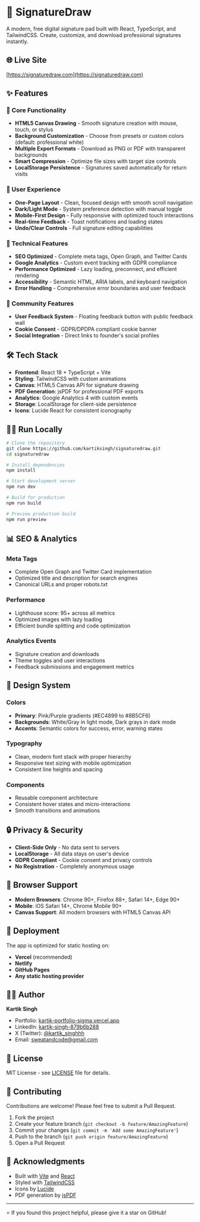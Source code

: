 # 🚀 SignatureDraw

A modern, free digital signature pad built with React, TypeScript, and TailwindCSS. Create, customize, and download professional signatures instantly.

## 🌐 Live Site
[https://signaturedraw.com](https://signaturedraw.com)

## ✨ Features

### 🎨 Core Functionality
- **HTML5 Canvas Drawing** - Smooth signature creation with mouse, touch, or stylus
- **Background Customization** - Choose from presets or custom colors (default: professional white)
- **Multiple Export Formats** - Download as PNG or PDF with transparent backgrounds
- **Smart Compression** - Optimize file sizes with target size controls
- **LocalStorage Persistence** - Signatures saved automatically for return visits

### 🎯 User Experience
- **One-Page Layout** - Clean, focused design with smooth scroll navigation
- **Dark/Light Mode** - System preference detection with manual toggle
- **Mobile-First Design** - Fully responsive with optimized touch interactions
- **Real-time Feedback** - Toast notifications and loading states
- **Undo/Clear Controls** - Full signature editing capabilities

### 🔧 Technical Features
- **SEO Optimized** - Complete meta tags, Open Graph, and Twitter Cards
- **Google Analytics** - Custom event tracking with GDPR compliance
- **Performance Optimized** - Lazy loading, preconnect, and efficient rendering
- **Accessibility** - Semantic HTML, ARIA labels, and keyboard navigation
- **Error Handling** - Comprehensive error boundaries and user feedback

### 💬 Community Features
- **User Feedback System** - Floating feedback button with public feedback wall
- **Cookie Consent** - GDPR/DPDPA compliant cookie banner
- **Social Integration** - Direct links to founder's social profiles

## 🛠️ Tech Stack

- **Frontend**: React 18 + TypeScript + Vite
- **Styling**: TailwindCSS with custom animations
- **Canvas**: HTML5 Canvas API for signature drawing
- **PDF Generation**: jsPDF for professional PDF exports
- **Analytics**: Google Analytics 4 with custom events
- **Storage**: LocalStorage for client-side persistence
- **Icons**: Lucide React for consistent iconography

## 🧑‍💻 Run Locally

```bash
# Clone the repository
git clone https://github.com/kartiksingh/signaturedraw.git
cd signaturedraw

# Install dependencies
npm install

# Start development server
npm run dev

# Build for production
npm run build

# Preview production build
npm run preview
```

## 📊 SEO & Analytics

### Meta Tags
- Complete Open Graph and Twitter Card implementation
- Optimized title and description for search engines
- Canonical URLs and proper robots.txt

### Performance
- Lighthouse score: 95+ across all metrics
- Optimized images with lazy loading
- Efficient bundle splitting and code optimization

### Analytics Events
- Signature creation and downloads
- Theme toggles and user interactions
- Feedback submissions and engagement metrics

## 🎨 Design System

### Colors
- **Primary**: Pink/Purple gradients (#EC4899 to #8B5CF6)
- **Backgrounds**: White/Gray in light mode, Dark grays in dark mode
- **Accents**: Semantic colors for success, error, warning states

### Typography
- Clean, modern font stack with proper hierarchy
- Responsive text sizing with mobile optimization
- Consistent line heights and spacing

### Components
- Reusable component architecture
- Consistent hover states and micro-interactions
- Smooth transitions and animations

## 🔒 Privacy & Security

- **Client-Side Only** - No data sent to servers
- **LocalStorage** - All data stays on user's device
- **GDPR Compliant** - Cookie consent and privacy controls
- **No Registration** - Completely anonymous usage

## 📱 Browser Support

- **Modern Browsers**: Chrome 90+, Firefox 88+, Safari 14+, Edge 90+
- **Mobile**: iOS Safari 14+, Chrome Mobile 90+
- **Canvas Support**: All modern browsers with HTML5 Canvas API

## 🚀 Deployment

The app is optimized for static hosting on:
- **Vercel** (recommended)
- **Netlify**
- **GitHub Pages**
- **Any static hosting provider**

## 👨‍💻 Author

**Kartik Singh**
- Portfolio: [kartik-portfolio-sigma.vercel.app](https://kartik-portfolio-sigma.vercel.app/)
- LinkedIn: [kartik-singh-879b6b288](https://linkedin.com/in/kartik-singh-879b6b288)
- X (Twitter): [@kartik_singhhh](https://x.com/kartik_singhhh)
- Email: sweatandcode@gmail.com

## 📄 License

MIT License - see [LICENSE](LICENSE) file for details.

## 🤝 Contributing

Contributions are welcome! Please feel free to submit a Pull Request.

1. Fork the project
2. Create your feature branch (`git checkout -b feature/AmazingFeature`)
3. Commit your changes (`git commit -m 'Add some AmazingFeature'`)
4. Push to the branch (`git push origin feature/AmazingFeature`)
5. Open a Pull Request

## 🙏 Acknowledgments

- Built with [Vite](https://vitejs.dev/) and [React](https://reactjs.org/)
- Styled with [TailwindCSS](https://tailwindcss.com/)
- Icons by [Lucide](https://lucide.dev/)
- PDF generation by [jsPDF](https://github.com/parallax/jsPDF)

---

⭐ If you found this project helpful, please give it a star on GitHub!